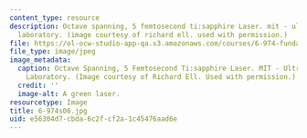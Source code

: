 ```yaml
---
content_type: resource
description: Octave spanning, 5 femtosecond ti:sapphire Laser. mit - ultrafast optics
  laboratory. (image courtesy of richard ell. used with permission.)
file: https://ol-ocw-studio-app-qa.s3.amazonaws.com/courses/6-974-fundamentals-of-photonics-quantum-electronics-spring-2006/e56304d7cbda6c2fcf2a1c45476aad6e_6-974s06.jpg
file_type: image/jpeg
image_metadata:
  caption: Octave Spanning, 5 Femtosecond Ti:sapphire Laser. MIT - Ultrafast Optics
    Laboratory. (Image courtesy of Richard Ell. Used with permission.)
  credit: ''
  image-alt: A green laser.
resourcetype: Image
title: 6-974s06.jpg
uid: e56304d7-cbda-6c2f-cf2a-1c45476aad6e
---
```

